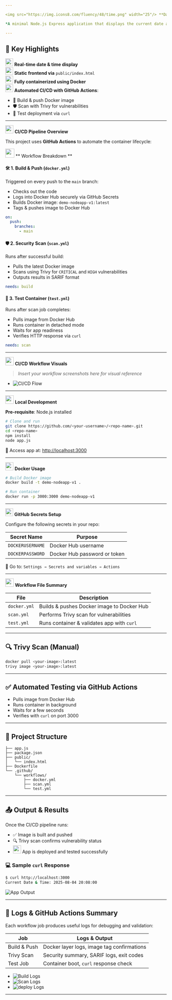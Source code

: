 ```yaml
---

<img src="https://img.icons8.com/fluency/48/time.png" width="25"/> **Date & Time Web App**

*A minimal Node.js Express application that displays the current date and time. Built for containerized deployment with automated CI/CD using Docker and GitHub Actions.*

---
```


## 🌟 Key Highlights

<p align="left">
  <img src="https://img.icons8.com/fluency/30/planner.png" width="24"/> <b>Real-time date & time display</b>  
  <br/>
  <img src="https://img.icons8.com/fluency/30/web.png" width="24"/> <b>Static frontend via</b> <code>public/index.html</code>  
  <br/>
  <img src="https://img.icons8.com/fluency/30/docker.png" width="24"/> <b>Fully containerized using Docker</b>  
  <br/>
  <img src="https://img.icons8.com/fluency/30/automatic.png" width="24"/> <b>Automated CI/CD with GitHub Actions</b>:
  <ul>
    <li>🔨 Build & push Docker image</li>
    <li>🛡️ Scan with Trivy for vulnerabilities</li>
    <li>📡 Test deployment via <code>curl</code></li>
  </ul>
</p>


---

<img src="https://img.icons8.com/color/48/github.png" width="25"/> **CI/CD Pipeline Overview**

This project uses **GitHub Actions** to automate the container lifecycle:

<img src="https://img.icons8.com/?size=100&id=122699&format=png&color=000000" width="28"/> ** Workflow Breakdown **

#### 🛠️ 1. Build & Push (`docker.yml`)
Triggered on every push to the `main` branch:

- Checks out the code  
- Logs into Docker Hub securely via GitHub Secrets  
- Builds Docker image: `demo-nodeapp-v1:latest`  
- Tags & pushes image to Docker Hub  

```yaml
on:
  push:
    branches:
      - main
```

#### 🛡️ 2. Security Scan (`scan.yml`)
Runs after successful build:

- Pulls the latest Docker image  
- Scans using Trivy for `CRITICAL` and `HIGH` vulnerabilities  
- Outputs results in SARIF format  

```yaml
needs: build
```

#### 🧪 3. Test Container (`test.yml`)
Runs after scan job completes:

- Pulls image from Docker Hub  
- Runs container in detached mode  
- Waits for app readiness  
- Verifies HTTP response via `curl`  

```yaml
needs: scan
```

---

<img src="https://img.icons8.com/?size=100&id=WMvhDPZBJ9X2&format=png&color=000000" width="26"/> **CI/CD Workflow Visuals**

> _Insert your workflow screenshots here for visual reference_

- ![CI/CD Flow](screenshots/cicd.png)

---

 <img src="https://img.icons8.com/?size=100&id=19293&format=png&color=000000" width="26"/> **Local Development**

**Pre-requisite**: Node.js installed

```bash
# Clone and run
git clone https://github.com/<your-username>/<repo-name>.git
cd <repo-name>
npm install
node app.js
```

🔗 Access app at: [http://localhost:3000](http://localhost:3000)

---

<img src="https://img.icons8.com/fluency/48/docker.png" width="25"/> **Docker Usage**

```bash
# Build Docker image
docker build -t demo-nodeapp-v1 .

# Run container
docker run -p 3000:3000 demo-nodeapp-v1
```

---

<img src="https://img.icons8.com/fluency/30/security-shield-green.png" width="24"/> **GitHub Secrets Setup**

Configure the following secrets in your repo:

| Secret Name      | Purpose                        |
|------------------|--------------------------------|
| `DOCKERUSERNAME` | Docker Hub username            |
| `DOCKERPASSWORD` | Docker Hub password or token   |

📍 Go to: `Settings → Secrets and variables → Actions`

---

<img src="https://img.icons8.com/?size=100&id=VaM8ApUEJzn8&format=png&color=000000" width="26"/> **Workflow File Summary**

| File            | Description                                      |
|------------------|--------------------------------------------------|
| `docker.yml`     | Builds & pushes Docker image to Docker Hub       |
| `scan.yml`       | Performs Trivy scan for vulnerabilities          |
| `test.yml`       | Runs container & validates app with `curl`       |

---

## 🔍 Trivy Scan (Manual)

```bash
docker pull <your-image>:latest
trivy image <your-image>:latest
```

---

## ✅ Automated Testing via GitHub Actions

- Pulls image from Docker Hub  
- Runs container in background  
- Waits for a few seconds  
- Verifies with `curl` on port 3000  

---

## 📁 Project Structure

```plaintext
├── app.js
├── package.json
├── public/
│   └── index.html
├── Dockerfile
└── .github/
    └── workflows/
        ├── docker.yml
        ├── scan.yml
        └── test.yml
```

---

## 📤 Output & Results

Once the CI/CD pipeline runs:

- ✅ Image is built and pushed  
- 🔍 Trivy scan confirms vulnerability status  
- <img src="https://img.icons8.com/fluency/48/monitor.png" width="25"/>  App is deployed and tested successfully  

### 💻 Sample `curl` Response

```bash
$ curl http://localhost:3000
Current Date & Time: 2025-08-04 20:08:00
```

![App Output](screenshots/output.png)

---

## 📜 Logs & GitHub Actions Summary

Each workflow job produces useful logs for debugging and validation:

| Job           | Logs & Output                            |
|---------------|-------------------------------------------|
| Build & Push  | Docker layer logs, image tag confirmations |
| Trivy Scan    | Security summary, SARIF logs, exit codes  |
| Test Job      | Container boot, `curl` response check     |

-   ![Build Logs](screenshots/log1.png)
-   ![Scan Logs](screenshots/log2.png)
-   ![deploy Logs](screenshots/log3.png)


---

